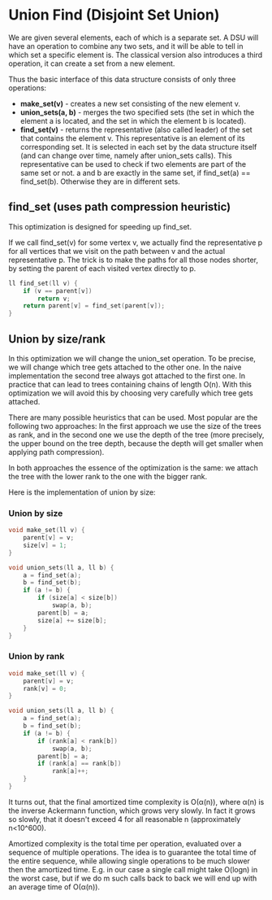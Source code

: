 # Union Find (Disjoint Set Union)
We are given several elements, each of which is a separate set. A DSU will have an operation to combine any two sets, and it will be able to tell in which set a specific element is.
The classical version also introduces a third operation, it can create a set from a new element.

Thus the basic interface of this data structure consists of only three operations:

+ **make_set(v)** - creates a new set consisting of the new element v.
+ **union_sets(a, b)** - merges the two specified sets (the set in which the element a is located, and the set in which the element b is located).
+ **find_set(v)** - returns the representative (also called leader) of the set that contains the element v. This representative is an element of its corresponding set. It is selected in each set by the data structure itself (and can change over time, namely after union_sets calls). This representative can be used to check if two elements are part of the same set or not. a and b are exactly in the same set, if find_set(a) == find_set(b). Otherwise they are in different sets.

## find_set (uses path compression heuristic)

This optimization is designed for speeding up find_set.

If we call find_set(v) for some vertex v, we actually find the representative p for all vertices that we visit on the path between v and the actual representative p. 
The trick is to make the paths for all those nodes shorter, by setting the parent of each visited vertex directly to p.

```cpp
ll find_set(ll v) {
    if (v == parent[v])
        return v;
    return parent[v] = find_set(parent[v]);
}
```

## Union by size/rank

In this optimization we will change the union_set operation. To be precise, we will change which tree gets attached to the other one. In the naive implementation the second tree always got attached to the first one. In practice that can lead to trees containing chains of length O(n). 
With this optimization we will avoid this by choosing very carefully which tree gets attached.

There are many possible heuristics that can be used. Most popular are the following two approaches: In the first approach we use the size of the trees as rank, and in the second one we use the depth of the tree (more precisely, the upper bound on the tree depth, because the depth will get smaller when applying path compression).

In both approaches the essence of the optimization is the same: we attach the tree with the lower rank to the one with the bigger rank.

Here is the implementation of union by size:

### Union by size

```cpp
void make_set(ll v) {
    parent[v] = v;
    size[v] = 1;
}

void union_sets(ll a, ll b) {
    a = find_set(a);
    b = find_set(b);
    if (a != b) {
        if (size[a] < size[b])
            swap(a, b);
        parent[b] = a;
        size[a] += size[b];
    }
}
```

### Union by rank

```cpp
void make_set(ll v) {
    parent[v] = v;
    rank[v] = 0;
}

void union_sets(ll a, ll b) {
    a = find_set(a);
    b = find_set(b);
    if (a != b) {
        if (rank[a] < rank[b])
            swap(a, b);
        parent[b] = a;
        if (rank[a] == rank[b])
            rank[a]++;
    }
}
```

It turns out, that the final amortized time complexity is O(α(n)), where α(n) is the inverse Ackermann function, which grows very slowly. In fact it grows so slowly, that it doesn't exceed 4 for all reasonable n (approximately n<10^600).

Amortized complexity is the total time per operation, evaluated over a sequence of multiple operations. The idea is to guarantee the total time of the entire sequence, while allowing single operations to be much slower then the amortized time. E.g. in our case a single call might take O(logn) in the worst case, but if we do m such calls back to back we will end up with an average time of O(α(n)).
